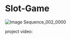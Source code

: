 # Slot-Game
![Image Sequence_002_0000](https://github.com/mberkayersoy/Slot-Game/assets/76611569/0a156a2d-22f8-4609-ae11-fcd6ec705f12)

project video: 
